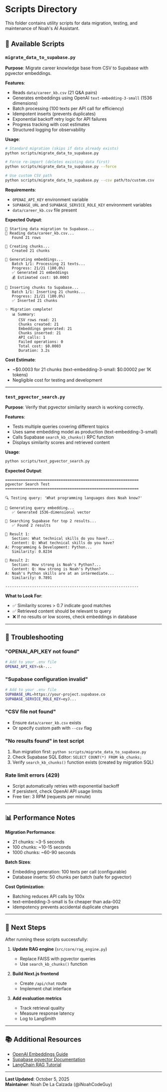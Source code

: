 # Scripts Directory

This folder contains utility scripts for data migration, testing, and maintenance of Noah's AI Assistant.

## 📝 Available Scripts

### `migrate_data_to_supabase.py`
**Purpose**: Migrate career knowledge base from CSV to Supabase with pgvector embeddings.

**Features**:
- Reads `data/career_kb.csv` (21 Q&A pairs)
- Generates embeddings using OpenAI `text-embedding-3-small` (1536 dimensions)
- Batch processing (100 texts per API call for efficiency)
- Idempotent inserts (prevents duplicates)
- Exponential backoff retry logic for API failures
- Progress tracking with cost estimates
- Structured logging for observability

**Usage**:
```bash
# Standard migration (skips if data already exists)
python scripts/migrate_data_to_supabase.py

# Force re-import (deletes existing data first)
python scripts/migrate_data_to_supabase.py --force

# Use custom CSV path
python scripts/migrate_data_to_supabase.py --csv path/to/custom.csv
```

**Requirements**:
- `OPENAI_API_KEY` environment variable
- `SUPABASE_URL` and `SUPABASE_SERVICE_ROLE_KEY` environment variables
- `data/career_kb.csv` file present

**Expected Output**:
```
🚀 Starting data migration to Supabase...
📄 Reading data/career_kb.csv...
   Found 21 rows

🔢 Creating chunks...
   Created 21 chunks

🧠 Generating embeddings...
   Batch 1/1: Processing 21 texts...
   Progress: 21/21 (100.0%)
   ✅ Generated 21 embeddings
   💰 Estimated cost: $0.0003

💾 Inserting chunks to Supabase...
   Batch 1/1: Inserting 21 chunks...
   Progress: 21/21 (100.0%)
   ✅ Inserted 21 chunks

✨ Migration complete!
   📊 Summary:
      CSV rows read: 21
      Chunks created: 21
      Embeddings generated: 21
      Chunks inserted: 21
      API calls: 1
      Failed operations: 0
      Total cost: $0.0003
      Duration: 3.2s
```

**Cost Estimate**:
- ~$0.0003 for 21 chunks (text-embedding-3-small: $0.00002 per 1K tokens)
- Negligible cost for testing and development

---

### `test_pgvector_search.py`
**Purpose**: Verify that pgvector similarity search is working correctly.

**Features**:
- Tests multiple queries covering different topics
- Uses same embedding model as production (text-embedding-3-small)
- Calls Supabase `search_kb_chunks()` RPC function
- Displays similarity scores and retrieved content

**Usage**:
```bash
python scripts/test_pgvector_search.py
```

**Expected Output**:
```
============================================================
pgvector Search Test
============================================================

🔍 Testing query: 'What programming languages does Noah know?'

🧠 Generating query embedding...
   ✅ Generated 1536-dimensional vector

🔎 Searching Supabase for top 2 results...
   ✅ Found 2 results

📄 Result 1:
   Section: What technical skills do you have?...
   Content: Q: What technical skills do you have?
A: Programming & Development: Python...
   Similarity: 0.8234

📄 Result 2:
   Section: How strong is Noah's Python?...
   Content: Q: How strong is Noah's Python?
A: Noah's Python skills are at an intermediate...
   Similarity: 0.7891

------------------------------------------------------------
```

**What to Look For**:
- ✅ Similarity scores > 0.7 indicate good matches
- ✅ Retrieved content should be relevant to query
- ❌ If no results or low scores, check embeddings in database

---

## 🔧 Troubleshooting

### "OPENAI_API_KEY not found"
```bash
# Add to your .env file
OPENAI_API_KEY=sk-...
```

### "Supabase configuration invalid"
```bash
# Add to your .env file
SUPABASE_URL=https://your-project.supabase.co
SUPABASE_SERVICE_ROLE_KEY=eyJ...
```

### "CSV file not found"
- Ensure `data/career_kb.csv` exists
- Or specify custom path with `--csv` flag

### "No results found" in test script
1. Run migration first: `python scripts/migrate_data_to_supabase.py`
2. Check Supabase SQL Editor: `SELECT COUNT(*) FROM kb_chunks;`
3. Verify `search_kb_chunks()` function exists (created by migration SQL)

### Rate limit errors (429)
- Script automatically retries with exponential backoff
- If persistent, check OpenAI API usage limits
- Free tier: 3 RPM (requests per minute)

---

## 📊 Performance Notes

**Migration Performance**:
- 21 chunks: ~3-5 seconds
- 100 chunks: ~10-15 seconds
- 1000 chunks: ~60-90 seconds

**Batch Sizes**:
- Embedding generation: 100 texts per call (configurable)
- Database inserts: 50 chunks per batch (safe for pgvector)

**Cost Optimization**:
- Batching reduces API calls by 100x
- text-embedding-3-small is 5x cheaper than ada-002
- Idempotency prevents accidental duplicate charges

---

## 🚀 Next Steps

After running these scripts successfully:

1. **Update RAG engine** (`src/core/rag_engine.py`)
   - Replace FAISS with pgvector queries
   - Use `search_kb_chunks()` function

2. **Build Next.js frontend**
   - Create `/api/chat` route
   - Implement chat interface

3. **Add evaluation metrics**
   - Track retrieval quality
   - Measure response latency
   - Log to LangSmith

---

## 📚 Additional Resources

- [OpenAI Embeddings Guide](https://platform.openai.com/docs/guides/embeddings)
- [Supabase pgvector Documentation](https://supabase.com/docs/guides/database/extensions/pgvector)
- [LangChain RAG Tutorial](https://python.langchain.com/docs/tutorials/rag/)

---

**Last Updated**: October 5, 2025  
**Maintainer**: Noah De La Calzada (@iNoahCodeGuy)
